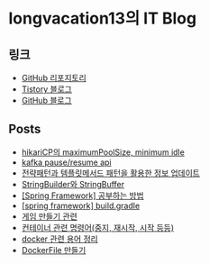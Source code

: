 # longvacation13의 IT Blog

## 링크

- [GitHub 리포지토리](https://github.com/longvacation13/)
- [Tistory 블로그](https://longvacation13.tistory.com/)
- [GitHub 블로그](https://longvacation13.github.io/techwrite/)

## Posts

- [hikariCP의 maximumPoolSize, minimum idle](posts/2024-07-15-hikariCP의_maximumPoolSize,_minimum_idle.md)
- [kafka pause/resume api](posts/2024-07-13-kafka_pause_resume_api.md)
- [전략패턴과 템플릿메서드 패턴을 활용한 정보 업데이트](posts/2024-07-13-전략패턴과_템플릿메서드_패턴을_활용한_정보_업데이트.md)
- [StringBuilder와 StringBuffer](posts/2023-12-04-StringBuilder와_StringBuffer.md)
- [[Spring Framework] 공부하는 방법](posts/2023-01-15-[Spring_Framework]_공부하는_방법.md)
- [[spring framework] build.gradle](posts/2023-01-15-[spring_framework]_build.gradle.md)
- [게임 만들기 관련](posts/2022-02-19-게임_만들기_관련.md)
- [컨테이너 관련 명령어(중지, 재시작, 시작 등등)](posts/2022-02-04-컨테이너_관련_명령어(중지,_재시작,_시작_등등).md)
- [docker 관련 용어 정리](posts/2022-02-03-docker_관련_용어_정리.md)
- [DockerFile 만들기](posts/2022-01-11-DockerFile_만들기.md)
